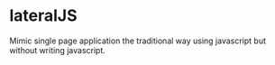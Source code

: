 # lateralJS
Mimic single page application the traditional way using javascript but without writing javascript. 
